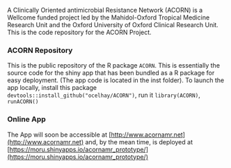 A Clinically Oriented antimicrobial Resistance Network (ACORN) is a Wellcome funded project led by the Mahidol-Oxford Tropical Medicine Research Unit and the Oxford University of Oxford Clinical Research Unit. This is the code repository for the ACORN Project.


### ACORN Repository

This is the public repository of the R package `ACORN`. This is essentially the source code for the shiny app that has been bundled as a R package for easy deployment. (The app code is located in the inst folder).
To launch the app locally, install this package `devtools::install_github("ocelhay/ACORN")`,
run it `library(ACORN)`, `runACORN()`

### Online App

The App will soon be accessible at [http://www.acornamr.net](http://www.acornamr.net) and, by the mean time, is deployed at [https://moru.shinyapps.io/acornamr_prototype/](https://moru.shinyapps.io/acornamr_prototype/)
